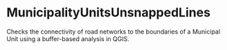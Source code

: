 # MunicipalityUnitsUnsnappedLines
Checks the connectivity of road networks to the boundaries of a Municipal Unit using a buffer-based analysis in QGIS.
